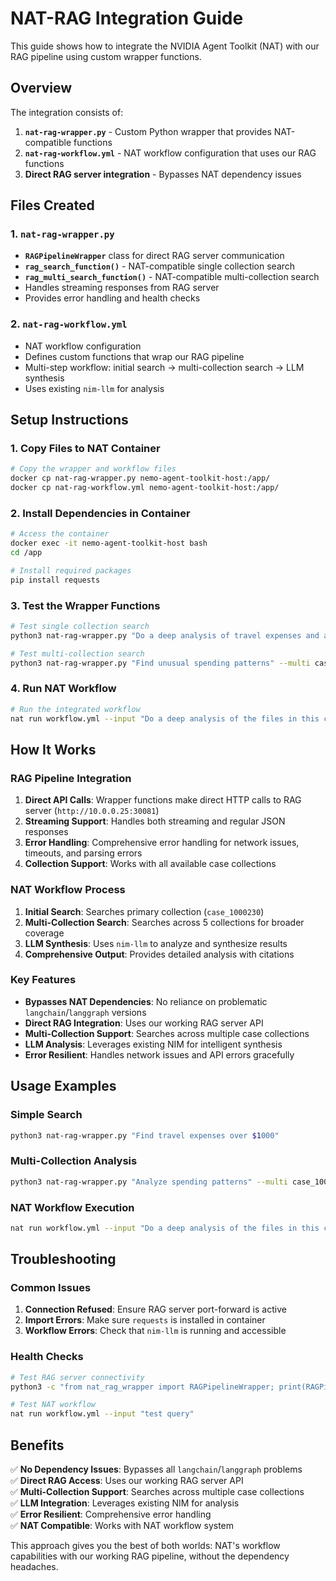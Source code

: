 # NAT-RAG Integration Guide

This guide shows how to integrate the NVIDIA Agent Toolkit (NAT) with our RAG pipeline using custom wrapper functions.

## Overview

The integration consists of:
1. **`nat-rag-wrapper.py`** - Custom Python wrapper that provides NAT-compatible functions
2. **`nat-rag-workflow.yml`** - NAT workflow configuration that uses our RAG functions
3. **Direct RAG server integration** - Bypasses NAT dependency issues

## Files Created

### 1. `nat-rag-wrapper.py`
- **`RAGPipelineWrapper`** class for direct RAG server communication
- **`rag_search_function()`** - NAT-compatible single collection search
- **`rag_multi_search_function()`** - NAT-compatible multi-collection search
- Handles streaming responses from RAG server
- Provides error handling and health checks

### 2. `nat-rag-workflow.yml`
- NAT workflow configuration
- Defines custom functions that wrap our RAG pipeline
- Multi-step workflow: initial search → multi-collection search → LLM synthesis
- Uses existing `nim-llm` for analysis

## Setup Instructions

### 1. Copy Files to NAT Container
```bash
# Copy the wrapper and workflow files
docker cp nat-rag-wrapper.py nemo-agent-toolkit-host:/app/
docker cp nat-rag-workflow.yml nemo-agent-toolkit-host:/app/
```

### 2. Install Dependencies in Container
```bash
# Access the container
docker exec -it nemo-agent-toolkit-host bash
cd /app

# Install required packages
pip install requests
```

### 3. Test the Wrapper Functions
```bash
# Test single collection search
python3 nat-rag-wrapper.py "Do a deep analysis of travel expenses and anomalies"

# Test multi-collection search
python3 nat-rag-wrapper.py "Find unusual spending patterns" --multi case_1000230,case_1000231,case_1000232
```

### 4. Run NAT Workflow
```bash
# Run the integrated workflow
nat run workflow.yml --input "Do a deep analysis of the files in this collection for inconsistencies or anomalies in travel and expenses, project any planned travel or large cash expenditures"
```

## How It Works

### RAG Pipeline Integration
1. **Direct API Calls**: Wrapper functions make direct HTTP calls to RAG server (`http://10.0.0.25:30081`)
2. **Streaming Support**: Handles both streaming and regular JSON responses
3. **Error Handling**: Comprehensive error handling for network issues, timeouts, and parsing errors
4. **Collection Support**: Works with all available case collections

### NAT Workflow Process
1. **Initial Search**: Searches primary collection (`case_1000230`)
2. **Multi-Collection Search**: Searches across 5 collections for broader coverage
3. **LLM Synthesis**: Uses `nim-llm` to analyze and synthesize results
4. **Comprehensive Output**: Provides detailed analysis with citations

### Key Features
- **Bypasses NAT Dependencies**: No reliance on problematic `langchain`/`langgraph` versions
- **Direct RAG Integration**: Uses our working RAG server API
- **Multi-Collection Support**: Searches across multiple case collections
- **LLM Analysis**: Leverages existing NIM for intelligent synthesis
- **Error Resilient**: Handles network issues and API errors gracefully

## Usage Examples

### Simple Search
```bash
python3 nat-rag-wrapper.py "Find travel expenses over $1000"
```

### Multi-Collection Analysis
```bash
python3 nat-rag-wrapper.py "Analyze spending patterns" --multi case_1000230,case_1000231,case_1000232
```

### NAT Workflow Execution
```bash
nat run workflow.yml --input "Do a deep analysis of the files in this collection for inconsistencies or anomalies in travel and expenses, project any planned travel or large cash expenditures"
```

## Troubleshooting

### Common Issues
1. **Connection Refused**: Ensure RAG server port-forward is active
2. **Import Errors**: Make sure `requests` is installed in container
3. **Workflow Errors**: Check that `nim-llm` is running and accessible

### Health Checks
```bash
# Test RAG server connectivity
python3 -c "from nat_rag_wrapper import RAGPipelineWrapper; print(RAGPipelineWrapper().health_check())"

# Test NAT workflow
nat run workflow.yml --input "test query"
```

## Benefits

✅ **No Dependency Issues**: Bypasses all `langchain`/`langgraph` problems  
✅ **Direct RAG Access**: Uses our working RAG server API  
✅ **Multi-Collection Support**: Searches across multiple case collections  
✅ **LLM Integration**: Leverages existing NIM for analysis  
✅ **Error Resilient**: Comprehensive error handling  
✅ **NAT Compatible**: Works with NAT workflow system  

This approach gives you the best of both worlds: NAT's workflow capabilities with our working RAG pipeline, without the dependency headaches.
